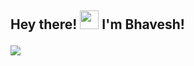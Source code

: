 <h2> Hey there! <img src="https://raw.githubusercontent.com/MartinHeinz/MartinHeinz/master/wave.gif" width="30px"> I'm Bhavesh!<br>

![](https://komarev.com/ghpvc/?username=bhaveshharmalkar&label=Profile+Views)
